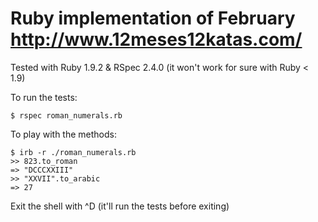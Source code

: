 # Ruby implementation of February http://www.12meses12katas.com/

Tested with Ruby 1.9.2 & RSpec 2.4.0 (it won't work for sure with Ruby < 1.9)

To run the tests:

    $ rspec roman_numerals.rb
    
To play with the methods:

    $ irb -r ./roman_numerals.rb 
    >> 823.to_roman
    => "DCCCXXIII"
    >> "XXVII".to_arabic
    => 27

Exit the shell with ^D (it'll run the tests before exiting)